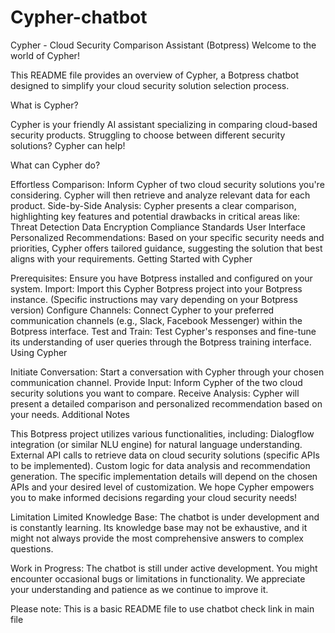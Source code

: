 # Cypher-chatbot 
Cypher - Cloud Security Comparison Assistant (Botpress)
Welcome to the world of Cypher!

This README file provides an overview of Cypher, a Botpress chatbot designed to simplify your cloud security solution selection process.

What is Cypher?

Cypher is your friendly AI assistant specializing in comparing cloud-based security products.  Struggling to choose between different security solutions? Cypher can help!

What can Cypher do?

Effortless Comparison: Inform Cypher of two cloud security solutions you're considering. Cypher will then retrieve and analyze relevant data for each product.
Side-by-Side Analysis: Cypher presents a clear comparison, highlighting key features and potential drawbacks in critical areas like:
Threat Detection
Data Encryption
Compliance Standards
User Interface
Personalized Recommendations: Based on your specific security needs and priorities, Cypher offers tailored guidance, suggesting the solution that best aligns with your requirements.
Getting Started with Cypher

Prerequisites: Ensure you have Botpress installed and configured on your system.
Import: Import this Cypher Botpress project into your Botpress instance. (Specific instructions may vary depending on your Botpress version)
Configure Channels: Connect Cypher to your preferred communication channels (e.g., Slack, Facebook Messenger) within the Botpress interface.
Test and Train: Test Cypher's responses and fine-tune its understanding of user queries through the Botpress training interface.
Using Cypher

Initiate Conversation: Start a conversation with Cypher through your chosen communication channel.
Provide Input: Inform Cypher of the two cloud security solutions you want to compare.
Receive Analysis: Cypher will present a detailed comparison and personalized recommendation based on your needs.
Additional Notes

This Botpress project utilizes various functionalities, including:
Dialogflow integration (or similar NLU engine) for natural language understanding.
External API calls to retrieve data on cloud security solutions (specific APIs to be implemented).
Custom logic for data analysis and recommendation generation.
The specific implementation details will depend on the chosen APIs and your desired level of customization.
We hope Cypher empowers you to make informed decisions regarding your cloud security needs!

Limitation
Limited Knowledge Base: The chatbot is under development and is constantly learning. Its knowledge base may not be exhaustive, and it might not always provide the most comprehensive answers to complex questions.

Work in Progress: The chatbot is still under active development. You might encounter occasional bugs or limitations in functionality. We appreciate your understanding and patience as we continue to improve it.


Please note: This is a basic README file
to use chatbot check link in main file 
